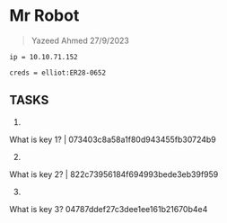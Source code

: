 # Mr Robot

> Yazeed Ahmed 27/9/2023

```
ip = 10.10.71.152

creds = elliot:ER28-0652
```

## TASKS

1. 

What is key 1? | 073403c8a58a1f80d943455fb30724b9


2. 

What is key 2? | 822c73956184f694993bede3eb39f959


3. 

What is key 3? 04787ddef27c3dee1ee161b21670b4e4
